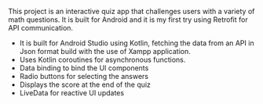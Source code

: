 This project is an interactive quiz app that challenges users with a variety of math questions. It is built for Android and it is my first try using Retrofit for API communication.
- It is built for Android Studio using Kotlin, fetching the data from an API in Json format build with the use of Xampp application. 
- Uses Kotlin coroutines for asynchronous functions.
- Data binding to bind the UI components 
- Radio buttons for selecting the answers
- Displays the score at the end of the quiz
- LiveData for reactive UI updates
